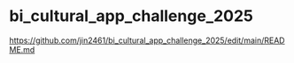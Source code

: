 # bi_cultural_app_challenge_2025

[https://github.com/jin2461/bi_cultural_app_challenge_2025/edit/main/README.md ](https://docs.google.com/document/d/1h-bZmsyRvT7KrrAKVCvCxKTUp8uRAPe9u1v7g7NnnNI/edit?tab=t.0)
